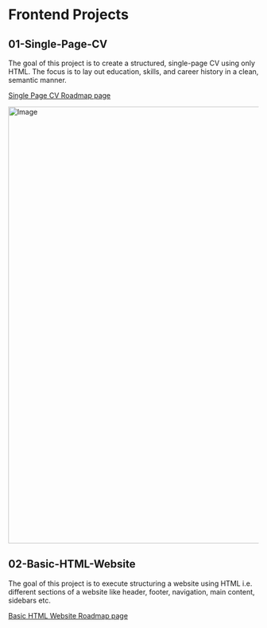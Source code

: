 # Frontend Projects

## 01-Single-Page-CV

The goal of this project is to create a structured, single-page CV using only HTML. The focus is to lay out education, skills, and career history in a clean, semantic manner.

[Single Page CV Roadmap page](https://roadmap.sh/projects/single-page-cv)

<img width="698" height="878" alt="Image" src="https://github.com/user-attachments/assets/684a778b-7082-4c1c-912c-fcf9ae8fc426" />

## 02-Basic-HTML-Website

The goal of this project is to execute structuring a website using HTML i.e. different sections of a website like header, footer, navigation, main content, sidebars etc.

[Basic HTML Website Roadmap page](https://roadmap.sh/projects/basic-html-website)
